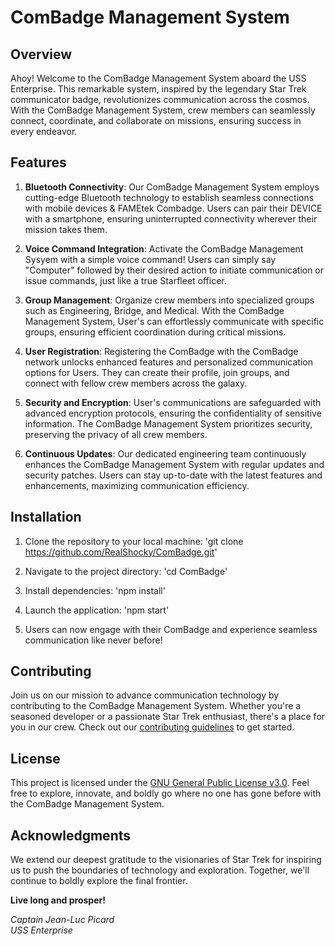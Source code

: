 # ComBadge Management System

## Overview
Ahoy! Welcome to the ComBadge Management System aboard the USS Enterprise. This remarkable system, inspired by the legendary Star Trek communicator badge, revolutionizes communication across the cosmos. With the ComBadge Management System, crew members can seamlessly connect, coordinate, and collaborate on missions, ensuring success in every endeavor.

## Features
1. **Bluetooth Connectivity**: Our ComBadge Management System employs cutting-edge Bluetooth technology to establish seamless connections with mobile devices & FAMEtek Combadge. Users can pair their DEVICE with a smartphone, ensuring uninterrupted connectivity wherever their mission takes them.

2. **Voice Command Integration**: Activate the ComBadge Management Sysyem with a simple voice command! Users can simply say "Computer" followed by their desired action to initiate communication or issue commands, just like a true Starfleet officer.

3. **Group Management**: Organize crew members into specialized groups such as Engineering, Bridge, and Medical. With the ComBadge Management System, User's can effortlessly communicate with specific groups, ensuring efficient coordination during critical missions.

4. **User Registration**: Registering the ComBadge with the ComBadge network unlocks enhanced features and personalized communication options for Users. They can create their profile, join groups, and connect with fellow crew members across the galaxy.

5. **Security and Encryption**: User's communications are safeguarded with advanced encryption protocols, ensuring the confidentiality of sensitive information. The ComBadge Management System prioritizes security, preserving the privacy of all crew members.

6. **Continuous Updates**: Our dedicated engineering team continuously enhances the ComBadge Management System with regular updates and security patches. Users can stay up-to-date with the latest features and enhancements, maximizing communication efficiency.

## Installation
1. Clone the repository to your local machine:
'git clone https://github.com/RealShocky/ComBadge.git'

2. Navigate to the project directory:
'cd ComBadge'

3. Install dependencies:
'npm install'

4. Launch the application:
'npm start'

5. Users can now engage with their ComBadge and experience seamless communication like never before!

## Contributing
Join us on our mission to advance communication technology by contributing to the ComBadge Management System. Whether you're a seasoned developer or a passionate Star Trek enthusiast, there's a place for you in our crew. Check out our [contributing guidelines](CONTRIBUTING.md) to get started.

## License
This project is licensed under the [GNU General Public License v3.0](LICENSE.md). Feel free to explore, innovate, and boldly go where no one has gone before with the ComBadge Management System.

## Acknowledgments
We extend our deepest gratitude to the visionaries of Star Trek for inspiring us to push the boundaries of technology and exploration. Together, we'll continue to boldly explore the final frontier.

**Live long and prosper!**

*Captain Jean-Luc Picard  
USS Enterprise*
